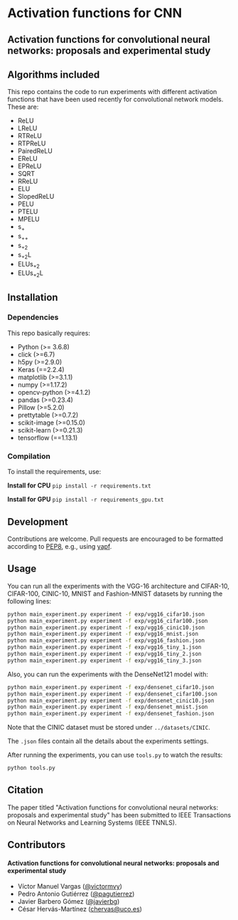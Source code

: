# Activation functions for CNN
## Activation functions for convolutional neural networks: proposals and experimental study


## Algorithms included

This repo contains the code to run experiments with different activation functions that have been used recently for convolutional network models. These are:

* ReLU
* LReLU
* RTReLU
* RTPReLU
* PairedReLU
* EReLU
* EPReLU
* SQRT
* RReLU
* ELU
* SlopedReLU
* PELU
* PTELU
* MPELU
* s<sub>+</sub>
* s<sub>++</sub>
* s<sub>+2</sub>
* s<sub>+2</sub>L
* ELUs<sub>+2</sub>
* ELUs<sub>+2</sub>L


## Installation

### Dependencies

This repo basically requires:

 * Python         (>= 3.6.8)
 * click          (>=6.7)
 * h5py           (>=2.9.0)
 * Keras          (==2.2.4)
 * matplotlib     (>=3.1.1)
 * numpy          (>=1.17.2)
 * opencv-python  (>=4.1.2)
 * pandas         (>=0.23.4)
 * Pillow         (>=5.2.0)
 * prettytable    (>=0.7.2)
 * scikit-image   (>=0.15.0)
 * scikit-learn   (>=0.21.3)
 * tensorflow     (==1.13.1)


### Compilation

To install the requirements, use:

**Install for CPU**
  `pip install -r requirements.txt`

**Install for GPU**
  `pip install -r requirements_gpu.txt`


## Development

Contributions are welcome. Pull requests are encouraged to be formatted according to [PEP8](https://www.python.org/dev/peps/pep-0008/), e.g., using [yapf](https://github.com/google/yapf).

## Usage

You can run all the experiments with the VGG-16 architecture and CIFAR-10, CIFAR-100, CINIC-10, MNIST and Fashion-MNIST datasets by running the following lines:

  ```sh
  python main_experiment.py experiment -f exp/vgg16_cifar10.json
  python main_experiment.py experiment -f exp/vgg16_cifar100.json
  python main_experiment.py experiment -f exp/vgg16_cinic10.json
  python main_experiment.py experiment -f exp/vgg16_mnist.json
  python main_experiment.py experiment -f exp/vgg16_fashion.json
  python main_experiment.py experiment -f exp/vgg16_tiny_1.json
  python main_experiment.py experiment -f exp/vgg16_tiny_2.json
  python main_experiment.py experiment -f exp/vgg16_tiny_3.json
  ```

Also, you can run the experiments with the DenseNet121 model with:

  ```sh
  python main_experiment.py experiment -f exp/densenet_cifar10.json
  python main_experiment.py experiment -f exp/densenet_cifar100.json
  python main_experiment.py experiment -f exp/densenet_cinic10.json
  python main_experiment.py experiment -f exp/densenet_mnist.json
  python main_experiment.py experiment -f exp/densenet_fashion.json
  ```


Note that the CINIC dataset must be stored under `../datasets/CINIC`.

The `.json` files contain all the details about the experiments settings.

After running the experiments, you can use `tools.py` to watch the results:

```sh
python tools.py
```

## Citation

The paper titled "Activation functions for convolutional neural networks: proposals and experimental study" has been submitted to IEEE Transactions on Neural Networks and Learning Systems (IEEE TNNLS).

## Contributors

#### Activation functions for convolutional neural networks: proposals and experimental study

* Víctor Manuel Vargas ([@victormvy](https://github.com/victormvy))
* Pedro Antonio Gutiérrez ([@pagutierrez](https://github.com/pagutierrez))
* Javier Barbero Gómez ([@javierbg](https://github.com/javierbg))
* César Hervás-Martínez (chervas@uco.es)
